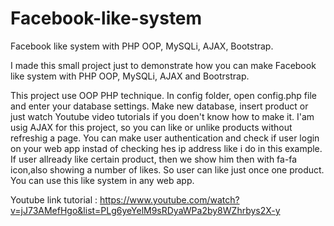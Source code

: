 # Facebook-like-system
Facebook like system with  PHP OOP, MySQLi, AJAX, Bootstrap.

I made this small project just to demonstrate how you can make Facebook like system with PHP OOP, MySQLi, AJAX and Bootrstrap.

This project use OOP PHP technique. In config folder, open config.php file and enter your database settings. Make new database, insert product or just watch Youtube video tutorials if you doen't know how to make it. I'am usig AJAX for this project, so you can like or unlike products without refreshig a page. You can make user authentication and check if user login on your web app instad of checking hes ip address like i do in this example. If user allready like certain product, then we show him then with fa-fa icon,also showing a number of likes. So user can like just once one product. You can use this like system in any web app.

Youtube link tutorial : https://www.youtube.com/watch?v=jJ73AMefHgo&list=PLg6yeYelM9sRDyaWPa2by8WZhrbys2X-y
